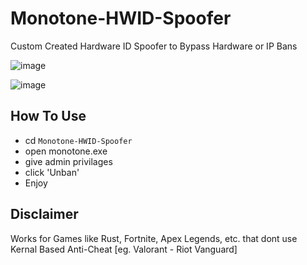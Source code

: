 # Monotone-HWID-Spoofer
Custom Created Hardware ID Spoofer to Bypass Hardware or IP Bans
<br>

![image](https://github.com/user-attachments/assets/c1ad7570-adf5-4db2-8739-02425bfcef76)

![image](https://github.com/user-attachments/assets/8e98ace9-3917-4748-84da-74a31d7dbf5c)


## How To Use

* cd `Monotone-HWID-Spoofer`
* open monotone.exe
* give admin privilages
* click 'Unban'
* Enjoy

## Disclaimer
Works for Games like Rust, Fortnite, Apex Legends, etc. that dont use Kernal Based Anti-Cheat [eg. Valorant - Riot Vanguard]

